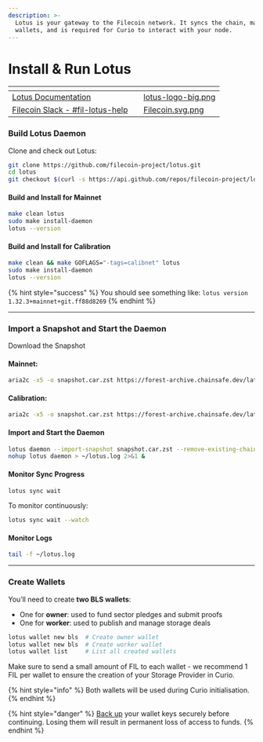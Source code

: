 ```yaml
---
description: >-
  Lotus is your gateway to the Filecoin network. It syncs the chain, manages
  wallets, and is required for Curio to interact with your node.
---
```


# Install & Run Lotus

<table data-view="cards"><thead><tr><th></th><th></th><th data-hidden data-card-cover data-type="files"></th></tr></thead><tbody><tr><td><a href="https://lotus.filecoin.io/lotus/get-started/what-is-lotus/">Lotus Documentation</a></td><td></td><td><a href="../../.gitbook/assets/lotus-logo-big.png">lotus-logo-big.png</a></td></tr><tr><td><a href="https://filecoinproject.slack.com/archives/CPFTWMY7N">Filecoin Slack - #fil-lotus-help</a></td><td></td><td><a href="../../.gitbook/assets/Filecoin.svg.png">Filecoin.svg.png</a></td></tr></tbody></table>

### Build Lotus Daemon

Clone and check out Lotus:

```sh
git clone https://github.com/filecoin-project/lotus.git
cd lotus
git checkout $(curl -s https://api.github.com/repos/filecoin-project/lotus/releases/latest | jq -r .tag_name)
```

#### **Build and Install for Mainnet**

```sh
make clean lotus
sudo make install-daemon
lotus --version
```

#### **Build and Install for Calibration**

```sh
make clean && make GOFLAGS="-tags=calibnet" lotus
sudo make install-daemon
lotus --version
```

{% hint style="success" %}
You should see something like: `lotus version 1.32.3+mainnet+git.ff88d8269`
{% endhint %}

***

### Import a Snapshot and Start the Daemon

Download the Snapshot

#### Mainnet:

```sh
aria2c -x5 -o snapshot.car.zst https://forest-archive.chainsafe.dev/latest/mainnet/
```

#### Calibration:

```sh
aria2c -x5 -o snapshot.car.zst https://forest-archive.chainsafe.dev/latest/calibnet/
```

#### Import and Start the Daemon

```sh
lotus daemon --import-snapshot snapshot.car.zst --remove-existing-chain --halt-after-import
nohup lotus daemon > ~/lotus.log 2>&1 &
```

#### **Monitor Sync Progress**

```sh
lotus sync wait
```

To monitor continuously:

```sh
lotus sync wait --watch
```

#### **Monitor Logs**

```sh
tail -f ~/lotus.log
```

***

### Create Wallets

You’ll need to create **two BLS wallets**:

* One for **owner**: used to fund sector pledges and submit proofs
* One for **worker**: used to publish and manage storage deals

```sh
lotus wallet new bls  # Create owner wallet
lotus wallet new bls  # Create worker wallet
lotus wallet list     # List all created wallets
```

Make sure to send a small amount of FIL to each wallet - we recommend 1 FIL per wallet to ensure the creation of your Storage Provider in Curio.

{% hint style="info" %}
Both wallets will be used during Curio initialisation.
{% endhint %}

{% hint style="danger" %}
[Back up](https://lotus.filecoin.io/lotus/manage/manage-fil/#exporting-and-importing-addresses) your wallet keys securely before continuing. Losing them will result in permanent loss of access to funds.
{% endhint %}
